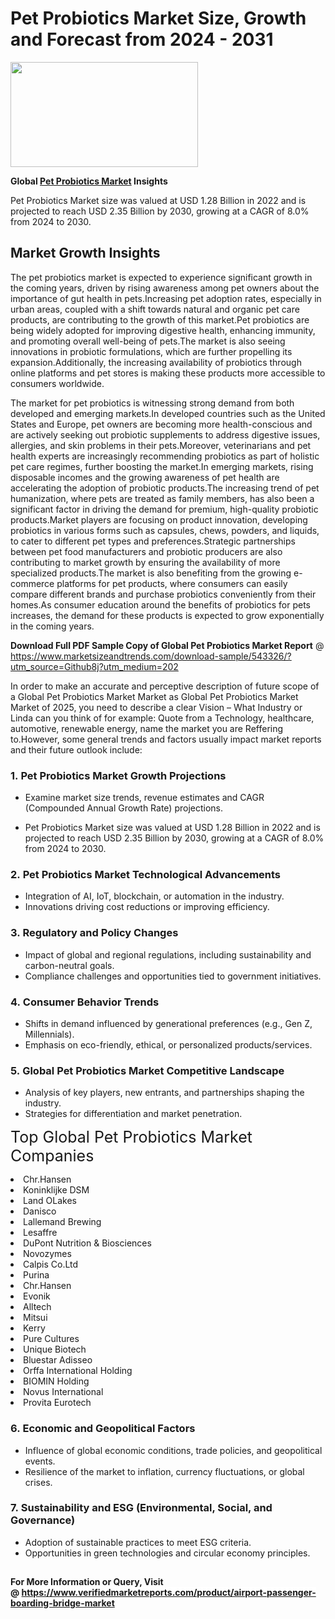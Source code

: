 <H1>Pet Probiotics Market Size, Growth and Forecast from 2024 - 2031</H1><img class="aligncenter size-medium wp-image-584254" src="https://thirdeyenews.in/wp-content/uploads/2024/09/Global-Market-Research-300x168.jpeg" alt="" width="300" height="168" /><p><strong>Global&nbsp;<a href="https://www.marketsizeandtrends.com/download-sample/543326/?utm_source=Github8j?utm_medium=202">Pet Probiotics Market</a> Insights</strong></p><p>Pet Probiotics Market size was valued at USD 1.28 Billion in 2022 and is projected to reach USD 2.35 Billion by 2030, growing at a CAGR of 8.0% from 2024 to 2030.</p><p><h2>Market Growth Insights</h2> <p>The pet probiotics market is expected to experience significant growth in the coming years, driven by rising awareness among pet owners about the importance of gut health in pets.Increasing pet adoption rates, especially in urban areas, coupled with a shift towards natural and organic pet care products, are contributing to the growth of this market.Pet probiotics are being widely adopted for improving digestive health, enhancing immunity, and promoting overall well-being of pets.The market is also seeing innovations in probiotic formulations, which are further propelling its expansion.Additionally, the increasing availability of probiotics through online platforms and pet stores is making these products more accessible to consumers worldwide.</p> <p>The market for pet probiotics is witnessing strong demand from both developed and emerging markets.In developed countries such as the United States and Europe, pet owners are becoming more health-conscious and are actively seeking out probiotic supplements to address digestive issues, allergies, and skin problems in their pets.Moreover, veterinarians and pet health experts are increasingly recommending probiotics as part of holistic pet care regimes, further boosting the market.In emerging markets, rising disposable incomes and the growing awareness of pet health are accelerating the adoption of probiotic products.The increasing trend of pet humanization, where pets are treated as family members, has also been a significant factor in driving the demand for premium, high-quality probiotic products.Market players are focusing on product innovation, developing probiotics in various forms such as capsules, chews, powders, and liquids, to cater to different pet types and preferences.Strategic partnerships between pet food manufacturers and probiotic producers are also contributing to market growth by ensuring the availability of more specialized products.The market is also benefiting from the growing e-commerce platforms for pet products, where consumers can easily compare different brands and purchase probiotics conveniently from their homes.As consumer education around the benefits of probiotics for pets increases, the demand for these products is expected to grow exponentially in the coming years.</p> <p><span class=""><strong>Download Full PDF Sample Copy of Global Pet Probiotics Market Report</strong> @ <a href="https://www.marketsizeandtrends.com/download-sample/543326/?utm_source=Github8j?utm_medium=202" target="_blank">https://www.marketsizeandtrends.com/download-sample/543326/?utm_source=Github8j?utm_medium=202</a></span></p><p>In order to make an accurate and perceptive description of future scope of a Global&nbsp;Pet Probiotics Market Market as Global&nbsp;Pet Probiotics Market Market of 2025, you need to describe a clear Vision &ndash; What Industry or Linda can you think of for example: Quote from a Technology, healthcare, automotive, renewable energy, name the market you are Reffering to.However, some general trends and factors usually impact market reports and their future outlook include:</p><h3>1.&nbsp;<strong>Pet Probiotics Market Growth Projections</strong></h3><ul><li>Examine market size trends, revenue estimates and CAGR (Compounded Annual Growth Rate) projections.</li><li><p>Pet Probiotics Market size was valued at USD 1.28 Billion in 2022 and is projected to reach USD 2.35 Billion by 2030, growing at a CAGR of 8.0% from 2024 to 2030.</p></li></ul><h3>2.&nbsp;<strong>Pet Probiotics Market Technological Advancements</strong></h3><ul><li>Integration of AI, IoT, blockchain, or automation in the industry.</li><li>Innovations driving cost reductions or improving efficiency.</li></ul><h3>3.&nbsp;<strong>Regulatory and Policy Changes</strong></h3><ul><li>Impact of global and regional regulations, including sustainability and carbon-neutral goals.</li><li>Compliance challenges and opportunities tied to government initiatives.</li></ul><h3>4.&nbsp;<strong>Consumer Behavior Trends</strong></h3><ul><li>Shifts in demand influenced by generational preferences (e.g., Gen Z, Millennials).</li><li>Emphasis on eco-friendly, ethical, or personalized products/services.</li></ul><h3>5.&nbsp;<strong>Global Pet Probiotics Market Competitive Landscape</strong></h3><ul><li>Analysis of key players, new entrants, and partnerships shaping the industry.</li><li>Strategies for differentiation and market penetration.</li></ul><p data-pm-slice="1 1 []"><span style="color: inherit; font-family: inherit; font-size: 25px;">Top Global Pet Probiotics Market Companies</span></p><div class="" data-test-id=""><p><li>Chr.Hansen</li><li> Koninklijke DSM</li><li> Land OLakes</li><li> Danisco</li><li> Lallemand Brewing</li><li> Lesaffre</li><li> DuPont Nutrition & Biosciences</li><li> Novozymes</li><li> Calpis Co.Ltd</li><li> Purina</li><li> Chr.Hansen</li><li> Evonik</li><li> Alltech</li><li> Mitsui</li><li> Kerry</li><li> Pure Cultures</li><li> Unique Biotech</li><li> Bluestar Adisseo</li><li> Orffa International Holding</li><li> BIOMIN Holding</li><li> Novus International</li><li> Provita Eurotech</li></p></div><h3>6.&nbsp;<strong>Economic and Geopolitical Factors</strong></h3><ul><li>Influence of global economic conditions, trade policies, and geopolitical events.</li><li>Resilience of the market to inflation, currency fluctuations, or global crises.</li></ul><h3>7.&nbsp;<strong>Sustainability and ESG (Environmental, Social, and Governance)</strong></h3><ul><li>Adoption of sustainable practices to meet ESG criteria.</li><li>Opportunities in green technologies and circular economy principles.</li></ul><h2><strong style="font-size: 14px;">For More Information or Query, Visit @&nbsp;</strong><a style="background-color: #ffffff; font-size: 14px;" href="https://www.marketsizeandtrends.com/report/pet-probiotics-market/" target="_blank">https://www.verifiedmarketreports.com/product/airport-passenger-boarding-bridge-market</a></h2>